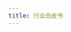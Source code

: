 ```yaml
---
title: 行业白皮书
---
```


<script setup lang="ts">
  import ShowCaseWhitePaper from "@/views/showcase/ShowCaseWhitePaper.vue"
</script>

<ShowCaseWhitePaper />
